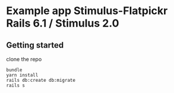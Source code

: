 # Example app Stimulus-Flatpickr Rails 6.1 / Stimulus 2.0

## Getting started

clone the repo

```
bundle
yarn install
rails db:create db:migrate
rails s
```
